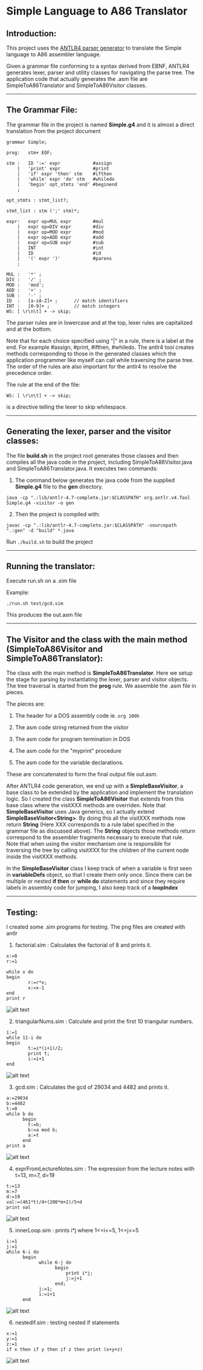 Simple Language to A86 Translator
===================

Introduction:
-------

This project uses the [ANTLR4 parser generator](https://github.com/antlr/antlr4) to translate the Simple language to A86 assembler language.

Given a grammar file conforming to a syntax derived from EBNF, ANTLR4 generates lexer, parser and utility classes for navigating the parse tree. The application code that actually generates the .asm file are SimpleToA86Translator and SimpleToA86Visitor classes.


----------


The Grammar File:
--------
The grammar file in the project is named **Simple.g4** and it is almost a direct translation from the project document

```
grammar Simple;

prog:   stm+ EOF;

stm :   ID ':=' expr            #assign
    |   'print' expr            #print
    |   'if' expr 'then' stm    #ifthen
    |   'while' expr 'do' stm   #whiledo
    |   'begin' opt_stmts 'end' #beginend
    ;

opt_stmts : stmt_list?;

stmt_list : stm (';' stm)*;

expr:   expr op=MUL expr        #mul
    |   expr op=DIV expr        #div
    |   expr op=MOD expr        #mod
    |   expr op=ADD expr        #add
    |   expr op=SUB expr        #sub
    |   INT                     #int
    |   ID                      #id
    |   '(' expr ')'            #parens
    ;

MUL :   '*' ;
DIV :   '/' ;
MOD :   'mod';
ADD :   '+' ;
SUB :   '-' ;
ID  :   [a-zA-Z]+ ;      // match identifiers
INT :   [0-9]+ ;         // match integers
WS: [ \r\n\t] + -> skip;
```
The parser rules are in lowercase and at the top, lexer rules are capitalized and at the bottom.

Note that for each choice specified using "|" in a rule, there is a label at the end. For example
\#assign, \#print, \#ifthen, \#whiledo. The antlr4 tool creates methods corresponding to those in the generated classes which the application programmer like myself can call while traversing the parse tree. The order of the rules are also important for the antlr4 to resolve the precedence order. 

The rule at the end of the file: 
```
WS: [ \r\n\t] + -> skip;
``` 
is a directive telling the lexer to skip whitespace.

----------

Generating the lexer, parser and the visitor classes:
--------
The file **build.sh** in the project root generates those classes and then compiles all the java code in the project, including SimpleToA86Visitor.java and SimpleToA86Translator.java. It executes two commands:

1) The command below generates the java code from the supplied **Simple.g4** file to the **gen** directory.
```
java -cp ".:lib/antlr-4.7-complete.jar:$CLASSPATH" org.antlr.v4.Tool Simple.g4 -visitor -o gen
```
2) Then the project is compiled with:
```
javac -cp ".:lib/antlr-4.7-complete.jar:$CLASSPATH" -sourcepath ".:gen" -d "build" *.java
```

Run ```./build.sh``` to build the project

-------------

Running the translator:
---------
Execute run.sh on a .sim file 

Example:

```
./run.sh test/gcd.sim
```

This produces the out.asm file

-------------

The Visitor and the class with the main method (SimpleToA86Visitor and SimpleToA86Translator):
-----------

The class with the main method is **SimpleToA86Translator**. Here we setup the stage for parsing by instantiating the lexer, parser and visitor objects. The tree traversal is started from the **prog** rule. We assemble the .asm file in pieces. 

The pieces are: 

1) The header for a DOS assembly code ie. ```org 100h```

2) The asm code string returned from the visitor

3) The asm code for program termination in DOS

4) The asm code for the "myprint" procedure

5) The asm code for the variable declarations.


These are concatenated to form the final output file out.asm.
 
After ANTLR4 code generation, we end up with a **SimpleBaseVisitor**, a base class to be extended by the application and implement the translation logic.
So I created the class **SimpleToA86Visitor** that extends from this base class where the visitXXX methods are overriden. Note that **SimpleBaseVisitor** uses Java generics, so I actually extend **SimpleBaseVisitor&lt;String&gt;**. By doing this all the visitXXX methods now return **String** (Here XXX corresponds to a rule label specified in the grammar file as discussed above). The **String** objects those methods return correspond to the assembler fragments necessary to execute that rule. Note that when using the visitor mechanism one is responsible for traversing the tree by calling visitXXX for the children of the current node inside the visitXXX methods. 

In the **SimpleBaseVisitor** class I keep track of when a variable is first seen in **variableDefs** object, so that I create them only once.
Since there can be multiple or nested **if then** or **while do** statements and since they require labels in assembly code for jumping, I also keep track of a **loopIndex** 

-------------

Testing:
-----
I created some .sim programs for testing. The png files are created with antlr

1) factorial.sim : Calculates the factorial of 8 and prints it.

```
x:=8
r:=1

while x do
begin
        r:=r*x;
        x:=x-1
end
print r
```


![alt text](factorial.png "Factorial Parse Tree")

2) triangularNums.sim : Calculate and print the first 10 triangular numbers.

```
i:=1
while 11-i do
begin
        t:=i*(i+1)/2;
        print t;
        i:=i+1
end
```


![alt text](triangularNumbers.png "Triangular Numbers Parse Tree")

3) gcd.sim : Calculates the gcd of 29034 and 4482 and prints it.


```
a:=29034
b:=4482
t:=0
while b do
      begin
        t:=b;
        b:=a mod b;
        a:=t
      end
print a
```


![alt text](gcd.png "Gcd Parse Tree")

4) exprFromLectureNotes.sim : The expression from the lecture notes with t=13, m=7, d=19


```
t:=13
m:=7
d:=19
val:=(461*t)/4+(200*m+2)/5+d
print val
```


![alt text](expr.png "Expression Parse Tree")

5) innerLoop.sim : prints i*j where 1<=i<=5, 1<=j<=5

```
i:=1
j:=1
while 6-i do
      begin
            while 6-j do
                  begin
                      print i*j;
                      j:=j+1
                  end;
            j:=1;
            i:=i+1
      end
```

![alt text](innerLoop.png "InnerLoop Parse Tree")


6) nestedIf.sim : testing nested if statements

```
x:=1
y:=1
z:=1
if x then if y then if z then print (x+y+z)
```

![alt text](nestedIf.png "NestedIf Parse Tree")
